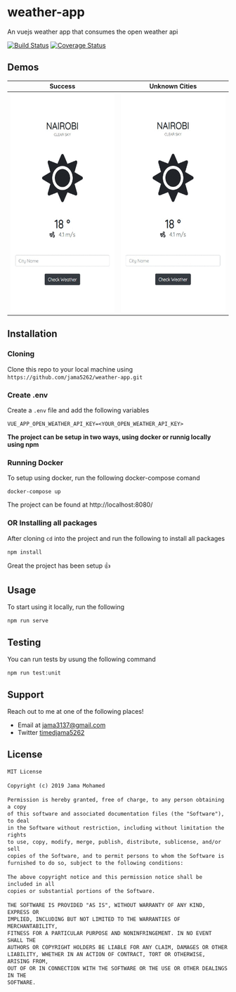 # weather-app
An vuejs weather app that consumes the open weather api

[![Build Status](https://travis-ci.org/jama5262/weather-app.svg?branch=develop)](https://travis-ci.org/jama5262/weather-app)
[![Coverage Status](https://coveralls.io/repos/github/jama5262/weather-app/badge.svg?branch=develop)](https://coveralls.io/github/jama5262/weather-app?branch=develop)

## Demos

Success | Unknown Cities
------------ | ------------
<img src="https://github.com/jama5262/weather-app/blob/develop/src/gif/image1.gif" alt="alt text" height="500px"> | <img src="https://github.com/jama5262/weather-app/blob/develop/src/gif/image2.gif" alt="alt text" height="500px">

## Installation

### Cloning
Clone this repo to your local machine using `https://github.com/jama5262/weather-app.git`

### Create .env
Create a `.env` file and add the following variables
```
VUE_APP_OPEN_WEATHER_API_KEY=<YOUR_OPEN_WEATHER_API_KEY>
```
**The project can be setup in two ways, using docker or runnig locally using npm**

### Running Docker

To setup using docker, run the following docker-compose comand
```
docker-compose up
```
The project can be found at http://localhost:8080/

### OR Installing all packages
After cloning `cd` into the project and run the following to install all packages
```
npm install
```
Great the project has been setup 👍

## Usage
To start using it locally, run the following
```
npm run serve
```

## Testing

You can run tests by usung the following command
```
npm run test:unit
```

## Support

Reach out to me at one of the following places!

- Email at jama3137@gmail.com
- Twitter [timedjama5262](https://twitter.com/timedjama5262)

## License

```
MIT License

Copyright (c) 2019 Jama Mohamed

Permission is hereby granted, free of charge, to any person obtaining a copy
of this software and associated documentation files (the "Software"), to deal
in the Software without restriction, including without limitation the rights
to use, copy, modify, merge, publish, distribute, sublicense, and/or sell
copies of the Software, and to permit persons to whom the Software is
furnished to do so, subject to the following conditions:

The above copyright notice and this permission notice shall be included in all
copies or substantial portions of the Software.

THE SOFTWARE IS PROVIDED "AS IS", WITHOUT WARRANTY OF ANY KIND, EXPRESS OR
IMPLIED, INCLUDING BUT NOT LIMITED TO THE WARRANTIES OF MERCHANTABILITY,
FITNESS FOR A PARTICULAR PURPOSE AND NONINFRINGEMENT. IN NO EVENT SHALL THE
AUTHORS OR COPYRIGHT HOLDERS BE LIABLE FOR ANY CLAIM, DAMAGES OR OTHER
LIABILITY, WHETHER IN AN ACTION OF CONTRACT, TORT OR OTHERWISE, ARISING FROM,
OUT OF OR IN CONNECTION WITH THE SOFTWARE OR THE USE OR OTHER DEALINGS IN THE
SOFTWARE.
```

